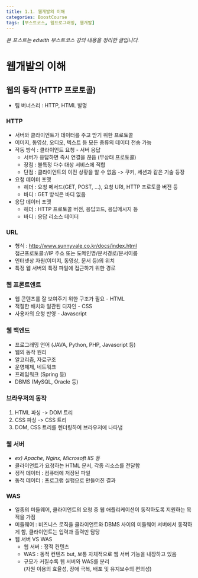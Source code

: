 ```yaml
---
title: 1.1. 웹개발의 이해
categories: BoostCourse
tags: [부스트코스, 웹프로그래밍, 웹개발]
---
```

*본 포스트는 edwith 부스트코스 강의 내용을 정리한 글입니다.*

# 웹개발의 이해

## 웹의 동작 (HTTP 프로토콜)
- 팀 버너스리 : HTTP, HTML 발명

### HTTP
- 서버와 클라이언트가 데이터를 주고 받기 위한 프로토콜
- 이미지, 동영상, 오디오, 텍스트 등 모든 종류의 데이터 전송 가능
- 작동 방식 : 클라이언트 요청 - 서버 응답
    - 서버가 응답하면 즉시 연결을 끊음 (무상태 프로토콜)
    - 장점 : 불특정 다수 대상 서비스에 적합
    - 단점 : 클라이언트의 이전 상황을 알 수 없음 -> 쿠키, 세션과 같은 기술 등장
- 요청 데이터 포맷
    - 헤더 : 요청 메서드(GET, POST, ...), 요청 URI,  HTTP 프로토콜 버전 등
    - 바디 : GET 방식은 바디 없음
- 응답 데이터 포맷
    - 헤더 : HTTP 프로토콜 버전, 응답코드, 응답메시지 등
    - 바디 : 응답 리소스 데이터
    
### URL
- 형식 : http://www.sunnyvale.co.kr/docs/index.html  
접근프로토콜://IP 주소 또는 도메인명/문서경로/문서이름
- 인터넷상 자원(이미지, 동영상, 문서 등)의 위치
- 특정 웹 서버의 특정 파일에 접근하기 위한 경로

### 웹 프론트엔트
- 웹 콘텐츠를 잘 보여주기 위한 구조가 필요 - HTML
- 적절한 배치와 일관된 디자인 - CSS
- 사용자의 요청 반영 - Javascript

### 웹 백엔드
- 프로그래밍 언어 (JAVA, Python, PHP, Javascript 등)
- 웹의 동작 원리
- 알고리즘, 자료구조
- 운영체제, 네트워크
- 프레임워크 (Spring 등)
- DBMS (MySQL, Oracle 등)

### 브라우저의 동작
1. HTML 파싱 -> DOM 트리
2. CSS 파싱 -> CSS 트리
3. DOM, CSS 트리를 렌더링하여 브라우저에 나타냄

### 웹 서버
- *ex) Apache, Nginx, Microsoft IIS 등*
- 클라이언트가 요청하는 HTML 문서, 각종 리소스를 전달함  
- 정적 데이터 : 컴퓨터에 저장된 파일  
- 동적 데이터 : 프로그램 실행으로 만들어진 결과

### WAS
- 일종의 미들웨어, 클라이언트의 요청 중 웹 애플리케이션이 동작하도록 지원하는 목적을 가짐  
- 미들웨어 : 비즈니스 로직을 클라이언트와 DBMS 사이의 미들웨어 서버에서 동작하게 함, 클라이언트는 입력과 출력만 담당
- 웹 서버 VS WAS
    - 웹 서버 : 정적 컨텐츠
    - WAS : 동적 컨텐츠 but, 보통 자체적으로 웹 서버 기능을 내장하고 있음
    - 규모가 커질수록 웹 서버와 WAS를 분리  
    (자원 이용의 효율성, 장애 극복, 배포 및 유지보수의 편의성)
